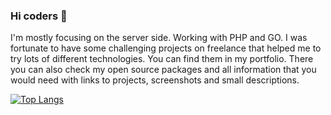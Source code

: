 ### Hi coders 👋

I'm mostly focusing on the server side. Working with PHP and GO. I was fortunate to have some challenging projects on freelance that helped me to try lots of different technologies. You can find them in my portfolio. There you can also check my open source packages and all information that you would need with links to projects, screenshots and small descriptions.

[![Top Langs](https://github-readme-stats.vercel.app/api/top-langs/?username=SerhiiCho&hide=asp)](https://github.com/anuraghazra/github-readme-stats)
